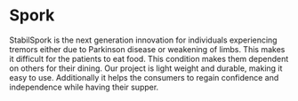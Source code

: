 # Spork
StabilSpork is the next generation innovation for individuals experiencing tremors either due to Parkinson disease or weakening of limbs. This makes it difficult for the patients to eat food. This condition makes them dependent on others for their dining. Our project is light weight and durable, making it easy to use. Additionally it helps the consumers to regain confidence and independence while having their supper.
